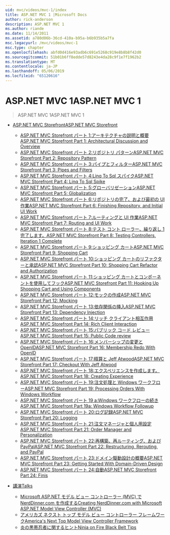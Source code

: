 ```yaml
---
uid: mvc/videos/mvc-1/index
title: ASP.NET MVC 1 |Microsoft Docs
author: rick-anderson
description: ASP.NET MVC 1
ms.author: riande
ms.date: 11/14/2011
ms.assetid: a780d06b-36cd-410a-b95a-b6b935b5a7fa
msc.legacyurl: /mvc/videos/mvc-1
msc.type: chapter
ms.openlocfilehash: abfd0d416e93adb6c691e5268c919e8b8b8f42d0
ms.sourcegitcommit: 51b01b6ff8edde57d8243e4da28c9f1e7f1962b2
ms.translationtype: MT
ms.contentlocale: ja-JP
ms.lasthandoff: 05/06/2019
ms.locfileid: "65120616"
---
```

# <a name="aspnet-mvc-1"></a><span data-ttu-id="abdc0-103">ASP.NET MVC 1</span><span class="sxs-lookup"><span data-stu-id="abdc0-103">ASP.NET MVC 1</span></span>

> <span data-ttu-id="abdc0-104">ASP.NET MVC 1</span><span class="sxs-lookup"><span data-stu-id="abdc0-104">ASP.NET MVC 1</span></span>

- [<span data-ttu-id="abdc0-105">ASP.NET MVC Storefront</span><span class="sxs-lookup"><span data-stu-id="abdc0-105">ASP.NET MVC Storefront</span></span>](aspnet-mvc-storefront/index.md)

    - [<span data-ttu-id="abdc0-106">ASP.NET MVC Storefront パート 1:アーキテクチャの説明と概要</span><span class="sxs-lookup"><span data-stu-id="abdc0-106">ASP.NET MVC Storefront Part 1: Architectural Discussion and Overview</span></span>](aspnet-mvc-storefront/aspnet-mvc-storefront-part-1-architectural-discussion-and-overview.md)
    - [<span data-ttu-id="abdc0-107">ASP.NET MVC Storefront パート 2:リポジトリ パターン</span><span class="sxs-lookup"><span data-stu-id="abdc0-107">ASP.NET MVC Storefront Part 2: Repository Pattern</span></span>](aspnet-mvc-storefront/aspnet-mvc-storefront-part-2-the-repository-pattern.md)
    - [<span data-ttu-id="abdc0-108">ASP.NET MVC Storefront パート 3:パイプとフィルター</span><span class="sxs-lookup"><span data-stu-id="abdc0-108">ASP.NET MVC Storefront Part 3: Pipes and Filters</span></span>](aspnet-mvc-storefront/aspnet-mvc-storefront-part-3-pipes-and-filters.md)
    - [<span data-ttu-id="abdc0-109">ASP.NET MVC Storefront パート 4:Linq To Sql スパイク</span><span class="sxs-lookup"><span data-stu-id="abdc0-109">ASP.NET MVC Storefront Part 4: Linq To Sql Spike</span></span>](aspnet-mvc-storefront/aspnet-mvc-storefront-part-4-linq-to-sql-spike.md)
    - [<span data-ttu-id="abdc0-110">ASP.NET MVC Storefront パート 5:グローバリゼーション</span><span class="sxs-lookup"><span data-stu-id="abdc0-110">ASP.NET MVC Storefront Part 5: Globalization</span></span>](aspnet-mvc-storefront/aspnet-mvc-storefront-part-5-globalization.md)
    - [<span data-ttu-id="abdc0-111">ASP.NET MVC Storefront パート 6:リポジトリの完了、および最初の UI 作業</span><span class="sxs-lookup"><span data-stu-id="abdc0-111">ASP.NET MVC Storefront Part 6: Finishing Repository, and Initial UI Work</span></span>](aspnet-mvc-storefront/aspnet-mvc-storefront-part-6-finishing-the-repository-and-initial-ui-work.md)
    - [<span data-ttu-id="abdc0-112">ASP.NET MVC Storefront パート 7:ルーティングと UI 作業</span><span class="sxs-lookup"><span data-stu-id="abdc0-112">ASP.NET MVC Storefront Part 7: Routing and UI Work</span></span>](aspnet-mvc-storefront/aspnet-mvc-storefront-part-7-routing-and-ui-work.md)
    - [<span data-ttu-id="abdc0-113">ASP.NET MVC Storefront パート 8:テスト コント ローラー、繰り返し 1 完了します。</span><span class="sxs-lookup"><span data-stu-id="abdc0-113">ASP.NET MVC Storefront Part 8: Testing Controllers, Iteration 1 Complete</span></span>](aspnet-mvc-storefront/aspnet-mvc-storefront-part-8-testing-controllers-iteration-1-complete.md)
    - [<span data-ttu-id="abdc0-114">ASP.NET MVC Storefront パート 9:ショッピング カート</span><span class="sxs-lookup"><span data-stu-id="abdc0-114">ASP.NET MVC Storefront Part 9: Shopping Cart</span></span>](aspnet-mvc-storefront/aspnet-mvc-storefront-part-9-the-shopping-cart.md)
    - [<span data-ttu-id="abdc0-115">ASP.NET MVC Storefront パート 10:ショッピング カートのリファクターと承認</span><span class="sxs-lookup"><span data-stu-id="abdc0-115">ASP.NET MVC Storefront Part 10: Shopping Cart Refactor and Authorization</span></span>](aspnet-mvc-storefront/aspnet-mvc-storefront-part-10-shopping-cart-refactor-and-authorization.md)
    - [<span data-ttu-id="abdc0-116">ASP.NET MVC Storefront パート 11:ショッピング カートとコンポーネントを使用してフック</span><span class="sxs-lookup"><span data-stu-id="abdc0-116">ASP.NET MVC Storefront Part 11: Hooking Up Shopping Cart and Using Components</span></span>](aspnet-mvc-storefront/aspnet-mvc-storefront-part-11-hooking-up-the-shopping-cart-and-using-components.md)
    - [<span data-ttu-id="abdc0-117">ASP.NET MVC Storefront パート 12:モックの作成</span><span class="sxs-lookup"><span data-stu-id="abdc0-117">ASP.NET MVC Storefront Part 12: Mocking</span></span>](aspnet-mvc-storefront/aspnet-mvc-storefront-part-12-mocking.md)
    - [<span data-ttu-id="abdc0-118">ASP.NET MVC Storefront パート 13:依存関係の挿入</span><span class="sxs-lookup"><span data-stu-id="abdc0-118">ASP.NET MVC Storefront Part 13: Dependency Injection</span></span>](aspnet-mvc-storefront/aspnet-mvc-storefront-part-13-dependency-injection.md)
    - [<span data-ttu-id="abdc0-119">ASP.NET MVC Storefront パート 14:リッチ クライアント相互作用</span><span class="sxs-lookup"><span data-stu-id="abdc0-119">ASP.NET MVC Storefront Part 14: Rich Client Interaction</span></span>](aspnet-mvc-storefront/aspnet-mvc-storefront-part-14-rich-client-interaction.md)
    - [<span data-ttu-id="abdc0-120">ASP.NET MVC Storefront パート 15:パブリック コード レビュー</span><span class="sxs-lookup"><span data-stu-id="abdc0-120">ASP.NET MVC Storefront Part 15: Public Code review</span></span>](aspnet-mvc-storefront/aspnet-mvc-storefront-part-15-public-code-review.md)
    - [<span data-ttu-id="abdc0-121">ASP.NET MVC Storefront パート 16:メンバーシップの変更と OpenID</span><span class="sxs-lookup"><span data-stu-id="abdc0-121">ASP.NET MVC Storefront Part 16: Membership Redo With OpenID</span></span>](aspnet-mvc-storefront/aspnet-mvc-storefront-part-16-membership-redo-with-openid.md)
    - [<span data-ttu-id="abdc0-122">ASP.NET MVC Storefront パート 17:精算と Jeff Atwood</span><span class="sxs-lookup"><span data-stu-id="abdc0-122">ASP.NET MVC Storefront Part 17: Checkout With Jeff Atwood</span></span>](aspnet-mvc-storefront/aspnet-mvc-storefront-part-17-checkout-with-jeff-atwood.md)
    - [<span data-ttu-id="abdc0-123">ASP.NET MVC Storefront パート 18:エクスペリエンスを作成します。</span><span class="sxs-lookup"><span data-stu-id="abdc0-123">ASP.NET MVC Storefront Part 18: Creating Experience</span></span>](aspnet-mvc-storefront/aspnet-mvc-storefront-part-18-creating-an-experience.md)
    - [<span data-ttu-id="abdc0-124">ASP.NET MVC Storefront パート 19:注文処理と Windows ワークフロー</span><span class="sxs-lookup"><span data-stu-id="abdc0-124">ASP.NET MVC Storefront Part 19: Processing Orders With Windows Workflow</span></span>](aspnet-mvc-storefront/aspnet-mvc-storefront-part-19-processing-orders-with-windows-workflow.md)
    - [<span data-ttu-id="abdc0-125">ASP.NET MVC Storefront パート 19 a:Windows ワークフローの続き</span><span class="sxs-lookup"><span data-stu-id="abdc0-125">ASP.NET MVC Storefront Part 19a: Windows Workflow Followup</span></span>](aspnet-mvc-storefront/aspnet-mvc-storefront-part-19a-windows-workflow-followup.md)
    - [<span data-ttu-id="abdc0-126">ASP.NET MVC Storefront パート 20:ログ記録</span><span class="sxs-lookup"><span data-stu-id="abdc0-126">ASP.NET MVC Storefront Part 20: Logging</span></span>](aspnet-mvc-storefront/aspnet-mvc-storefront-part-20-logging.md)
    - [<span data-ttu-id="abdc0-127">ASP.NET MVC Storefront パート 21:注文マネージャと個人用設定</span><span class="sxs-lookup"><span data-stu-id="abdc0-127">ASP.NET MVC Storefront Part 21: Order Manager and Personalization</span></span>](aspnet-mvc-storefront/aspnet-mvc-storefront-part-21-order-manager-and-personalization.md)
    - [<span data-ttu-id="abdc0-128">ASP.NET MVC Storefront パート 22:再構築、再ルーティング、および PayPal</span><span class="sxs-lookup"><span data-stu-id="abdc0-128">ASP.NET MVC Storefront Part 22: Restructuring, Rerouting, and PayPal</span></span>](aspnet-mvc-storefront/aspnet-mvc-storefront-part-22-restructuring-rerouting-and-paypal.md)
    - [<span data-ttu-id="abdc0-129">ASP.NET MVC Storefront パート 23:ドメイン駆動設計の概要</span><span class="sxs-lookup"><span data-stu-id="abdc0-129">ASP.NET MVC Storefront Part 23: Getting Started With Domain-Driven Design</span></span>](aspnet-mvc-storefront/aspnet-mvc-storefront-part-23-getting-started-with-domain-driven-design.md)
    - [<span data-ttu-id="abdc0-130">ASP.NET MVC Storefront パート 24:自動</span><span class="sxs-lookup"><span data-stu-id="abdc0-130">ASP.NET MVC Storefront Part 24: Finis</span></span>](aspnet-mvc-storefront/aspnet-mvc-storefront-part-24-finis.md)
- [<span data-ttu-id="abdc0-131">講演</span><span class="sxs-lookup"><span data-stu-id="abdc0-131">Talks</span></span>](conference-presentations/index.md)

    - [<span data-ttu-id="abdc0-132">Microsoft ASP.NET モデル ビュー コントローラー (MVC) で NerdDinner.com を作成する</span><span class="sxs-lookup"><span data-stu-id="abdc0-132">Creating NerdDinner.com with Microsoft ASP.NET Model View Controller (MVC)</span></span>](conference-presentations/creating-nerddinnercom-with-microsoft-aspnet-model-view-controller-mvc.md)
    - [<span data-ttu-id="abdc0-133">アメリカズ ネクスト トップ モデル ビュー コントローラー フレームワーク</span><span class="sxs-lookup"><span data-stu-id="abdc0-133">America's Next Top Model View Controller Framework</span></span>](conference-presentations/americas-next-top-model-view-controller-framework.md)
    - [<span data-ttu-id="abdc0-134">炎の黒帯忍者に関するヒント</span><span class="sxs-lookup"><span data-stu-id="abdc0-134">Ninja on Fire Black Belt Tips</span></span>](conference-presentations/ninja-on-fire-black-belt-tips.md)
